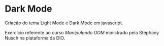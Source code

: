 # Dark Mode

Criação do tema Light Mode e Dark Mode em javascript.

Exercício referente ao curso *Manipulando DOM* ministrado pela Stephany Nusch na plataforma da DIO.
